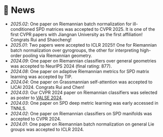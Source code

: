 # 🌟 News
- *2025.02*: One paper on Riemannian batch normalization for ill-conditioned SPD matrices was accepted to CVPR 2025. 
It is one of the first CVPR papers with Jiangnan University as the first affiliation!
Congrats Rui and Shaocheng!
- *2025.01*: Two papers were accepted to ICLR 2025!! One for Riemannian batch normalization over gyrogroups, the other for interpreting high-order pooling via Riemannian geometry.
- *2024.09*: One paper on Riemannian classifiers over general geometries was accepted to NeurIPS 2024 (final rating: 877).
- *2024.08*: One paper on adaptive Riemannian metrics for SPD matrix learning was accepted by TIP.
- *2024.04*: One paper on Grassmannian self-attention was accepted to IJCAI 2024. Congrats Rui and Chen!
- *2024.03*: Our CVPR 2024 paper on Riemannian classifiers was selected as poster to [VALSE 2024](http://valser.org/2024/#/poster).
- *2024.03*: One paper on SPD deep metric learning was early accessed in TNNLS.
- *2024.02*: One paper on Riemannian classifiers on SPD manifolds was accepted to CVPR 2024.
- *2024.01*: One paper on Riemannian batch normalization on general Lie groups was accepted to ICLR 2024.


<!-- - *2024.01*: 🔥 We release [AudioGPT](https://github.com/AIGC-Audio/AudioGPT) (⭐️6k+) -->